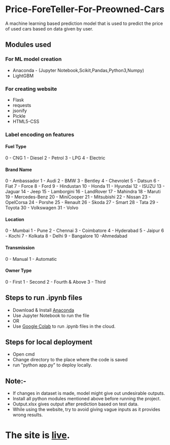 # Price-ForeTeller-For-Preowned-Cars

A machine learning based prediction model that is used to predict the price of used cars based on data given by user.
 
## Modules used

### For ML model creation

* Anaconda - (Jupyter Notebook,Scikit,Pandas,Python3,Numpy)
* LightGBM

### For creating website

* Flask
* requests
* jsonify
* Pickle
* HTML5-CSS

### Label encoding on features

#### Fuel Type

0 - CNG
1 - Diesel 
2 - Petrol
3 - LPG
4 - Electric

#### Brand Name

0 - Ambassador
1 - Audi
2 - BMW
3 - Bentley
4 - Chevrolet
5 - Datsun
6 - Fiat
7 - Force
8 - Ford
9 - Hindustan
10 - Honda
11 - Hyundai
12 - ISUZU
13 - Jaguar
14 - Jeep
15 - Lamborgini
16 - LandRover
17 - Mahindra
18 - Maruti
19 - Mercedes-Benz
20 - MiniCooper
21 - Mitsubishi
22 - Nissan
23 - OpelCorsa
24 - Porshe
25 - Renault
26 - Skoda
27 - Smart
28 - Tata
29 - Toyota
30 - Volkswagen
31 - Volvo

#### Location

0 - Mumbai
1 - Pune
2 - Chennai
3 - Coimbatore
4 - Hyderabad
5 - Jaipur
6 - Kochi
7 - Kolkata
8 - Delhi 
9 - Bangalore 
10 -Ahmedabad

#### Transmission

0 - Manual
1 - Automatic

#### Owner Type

0 - First
1 - Second
2 - Fourth & Above
3 - Third

## Steps to run .ipynb files

* Download & Install [Anaconda](https://www.anaconda.com/)
* Use Jupyter Notebook to run the file
* OR
* Use [Google Colab](https://colab.research.google.com/notebooks/) to run .ipynb files in the cloud.

## Steps for local deployment

* Open cmd
* Change directory to the place where the code is saved
* run "python app.py" to deploy locally. 

## Note:-

* If changes in dataset is made, model might give out undesirable outputs.
* Install all python modules mentioned above before running the project.
* Output.xlsx gives output after prediction based on test data.
* While using the website, try to avoid giving vague inputs as it provides wrong results.

# The site is [live](https://used-car-price-predictor.herokuapp.com/).
